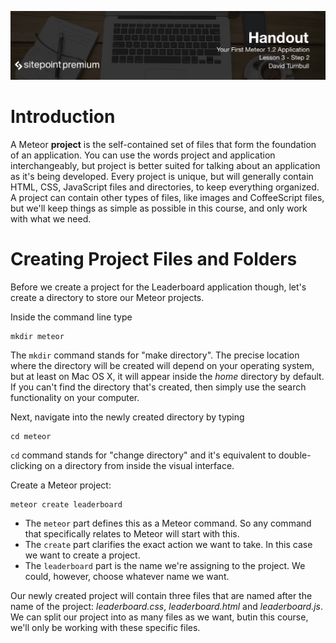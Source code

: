 ![](Your_First_Meteor_Application_handouts/headings/3.2.png)

# Introduction

A Meteor **project** is the self-contained set of files that form the foundation of an application. You can use the words project and application interchangeably, but project is better suited for talking about an application as it's being developed. Every project is unique, but will generally contain HTML, CSS, JavaScript files and directories, to keep everything organized. A project can contain other types of files, like images and CoffeeScript files, but we'll keep things as simple as possible in this course, and only work with what we need.

# Creating Project Files and Folders

Before we create a project for the Leaderboard application though, let's create a directory to store our Meteor projects.

Inside the command line type

```
mkdir meteor
```

The `mkdir` command stands for "make directory". The precise location where the directory will be created will depend on your operating system, but at least on Mac OS X, it will appear inside the *home* directory by default. If you can't find the directory that's created, then simply use the search functionality on your computer.

Next, navigate into the newly created directory by typing

```
cd meteor
```

`cd` command stands for "change directory" and it's equivalent to double-clicking on a directory from inside the visual interface.

Create a Meteor project:

```
meteor create leaderboard
```

* The `meteor` part defines this as a Meteor command. So any command that specifically relates to Meteor will start with this.
* The `create` part clarifies the exact action we want to take. In this case we want to create a project.
* The `leaderboard` part is the name we're assigning to the project. We could, however, choose whatever name we want.

Our newly created project will contain three files that are named after the name of the project: *leaderboard.css*, *leaderboard.html* and *leaderboard.js*. We can split our project into as many files as we want, butin this course, we'll only be working with these specific files.